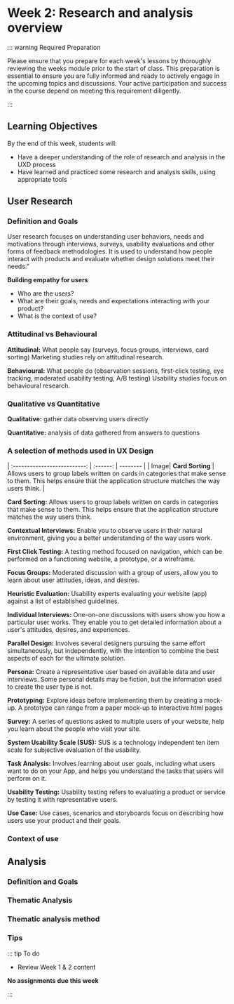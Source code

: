 # Week 2: Research and analysis overview

::: warning Required Preparation

Please ensure that you prepare for each week's lessons by thoroughly reviewing the weeks module prior to the start of class. This preparation is essential to ensure you are fully informed and ready to actively engage in the upcoming topics and discussions. Your active participation and success in the course depend on meeting this requirement diligently.

:::

## Learning Objectives

By the end of this week, students will:

- Have a deeper understanding of the role of research and analysis in the UXD process
- Have learned and practiced some research and analysis skills, using appropriate tools

## User Research

### Definition and Goals

User research focuses on understanding user behaviors, needs and motivations through interviews, surveys, usability evaluations and other forms of feedback methodologies. It is used to understand how people interact with products and evaluate whether design solutions meet their needs.”

**Building empathy for users**

- Who are the users?
- What are their goals, needs and expectations interacting with your product?
- What is the context of use?

### Attitudinal vs Behavioural

**Attitudinal:** What people say (surveys, focus groups, interviews, card sorting) Marketing studies rely on attitudinal research.

**Behavioural:** What people do (observation sessions, first-click testing, eye tracking, moderated usability testing, A/B testing) Usability studies focus on behavioural research.

### Qualitative vs Quantitative

**Qualitative:** gather data observing users directly

**Quantitative:** analysis of data gathered from answers to questions

### A selection of methods used in UX Design

<!-- ![Image Alt Text](image-url)  -->

| :--------------------------: | :------: | -------- |
| Image| **Card Sorting** | Allows users to group labels written on cards in categories that make sense to them. This helps ensure that the application structure matches the way users think. |

**Card Sorting:** Allows users to group labels written on cards in categories that make sense to them. This helps ensure that the application structure matches the way users think.

**Contextual Interviews:** Enable you to observe users in their natural environment, giving you a better understanding of the way users work.

**First Click Testing:** A testing method focused on navigation, which can be performed on a functioning website, a prototype, or a wireframe.

**Focus Groups:** Moderated discussion with a group of users, allow you to learn about user attitudes, ideas, and desires.

**Heuristic Evaluation:** Usability experts evaluating your website (app) against a list of established guidelines.

**Individual Interviews:** One-on-one discussions with users show you how a particular user works. They enable you to get detailed information about a user's attitudes, desires, and experiences.

**Parallel Design:** Involves several designers pursuing the same effort simultaneously, but independently, with the intention to combine the best aspects of each for the ultimate solution.

**Persona:** Create a representative user based on available data and user interviews. Some personal details may be fiction, but the information used to create the user type is not.

**Prototyping:** Explore ideas before implementing them by creating a mock-up. A prototype can range from a paper mock-up to interactive html pages

**Survey:** A series of questions asked to multiple users of your website, help you learn about the people who visit your site.

**System Usability Scale (SUS):** SUS is a technology independent ten item scale for subjective evaluation of the usability.

**Task Analysis:** Involves learning about user goals, including what users want to do on your App, and helps you understand the tasks that users will perform on it.

**Usability Testing:** Usability testing refers to evaluating a product or service by testing it with representative users.

**Use Case:** Use cases, scenarios and storyboards focus on describing how users use your product and their goals.

### Context of use

## Analysis

### Definition and Goals

### Thematic Analysis

### Thematic analysis method

### Tips

::: tip To do

- Review Week 1 & 2 content

**No assignments due this week**

:::
